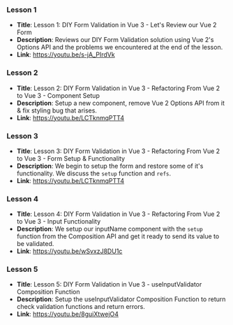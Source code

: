 ### Lesson 1 

- **Title**: Lesson 1: DIY Form Validation in Vue 3 - Let's Review our Vue 2 Form
- **Description**: Reviews our DIY Form Validation solution using Vue 2's Options API and the problems we encountered at the end of the lesson.
- **Link**: https://youtu.be/s-jA_PIrdVk

### Lesson 2

- **Title**: Lesson 2: DIY Form Validation in Vue 3 - Refactoring From Vue 2 to Vue 3 - Component Setup
- **Description**: Setup a new component, remove Vue 2 Options API from it & fix styling bug that arises.
- **Link**: https://youtu.be/LCTknmqPTT4

### Lesson 3

- **Title**: Lesson 3: DIY Form Validation in Vue 3 - Refactoring From Vue 2 to Vue 3 - Form Setup & Functionality
- **Description**: We begin to setup the form and restore some of it's functionality. We discuss the `setup` function and `refs`.
- **Link**: https://youtu.be/LCTknmqPTT4

### Lesson 4

- **Title**: Lesson 4: DIY Form Validation in Vue 3 - Refactoring From Vue 2 to Vue 3 - Input Functionality
- **Description**: We setup our inputName component with the `setup` function from the Composition API and get it ready to send its value to be validated. 
- **Link**: https://youtu.be/wSvxzJ8DU1c

### Lesson 5

- **Title**: Lesson 5: DIY Form Validation in Vue 3 - useInputValidator Composition Function
- **Description**: Setup the useInputValidator Composition Function to return check validation functions and return errors. 
- **Link**: https://youtu.be/8guiXtwejO4
